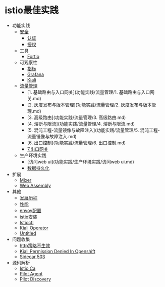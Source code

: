 # istio最佳实践

- 功能实践
  - [安全](功能实践/安全/README.md)
    * [认证](功能实践/安全/认证.md)
    * [授权](功能实践/安全/授权.md)
  - 工具
    * [Fortio](功能实践/工具/fortio.md)
  - 可观察性
    * [指标](功能实践/可观察性/指标.md)
    * [Grafana](功能实践/可观察性/grafana.md)
    * [Kiali](功能实践/可观察性/kiali.md)
  - [流量管理](功能实践/流量管理/README.md)
    * [1. 基础路由与入口网关](功能实践/流量管理/1. 基础路由与入口网关.md)
    * [2. 灰度发布与版本管理](功能实践/流量管理/2. 灰度发布与版本管理.md)
    * [3. 高级路由](功能实践/流量管理/3. 高级路由.md)
    * [4. 熔断与限流](功能实践/流量管理/4. 熔断与限流.md)
    * [5. 混沌工程-流量镜像与故障注入](功能实践/流量管理/5. 混沌工程-流量镜像与故障注入.md)
    * [6. 出口控制](功能实践/流量管理/6. 出口控制.md)
    * [7.出口网关](功能实践/流量管理/7.出口网关.md)
  - 生产环境实践
    * [访问web ui](功能实践/生产环境实践/访问web ui.md)
    * [数据持久化](功能实践/生产环境实践/数据持久化.md)
- 扩展
  * [Mixer](扩展/Mixer.md)
  * [Web Assembly](扩展/WebAssembly.md)
- 其他
  * [发展历程](其他/发展历程.md)
  * [性能](其他/性能.md)
  * [envoy配置](其他/envoy配置.md)
  * [istio安装](其他/istio安装.md)
  * [Istioctl](其他/istioctl.md)
  * [Kiali Operator](其他/kiali-operator.md)
  * [Untitled](其他/Untitled.md)
- 问题收集
  * [http策略不生效](问题收集/http策略不生效.md)
  * [Kiali Permission Denied In Openshift](问题收集/kiali_permission_denied_in_openshift.md)
  * [Sidecar 503](问题收集/sidecar_503.md)
- 源码解析
  * [Istio Ca](源码解析/istio_ca.md)
  * [Pilot Agent](源码解析/pilot-agent.md)
  * [Pilot Discovery](源码解析/pilot-discovery.md)

